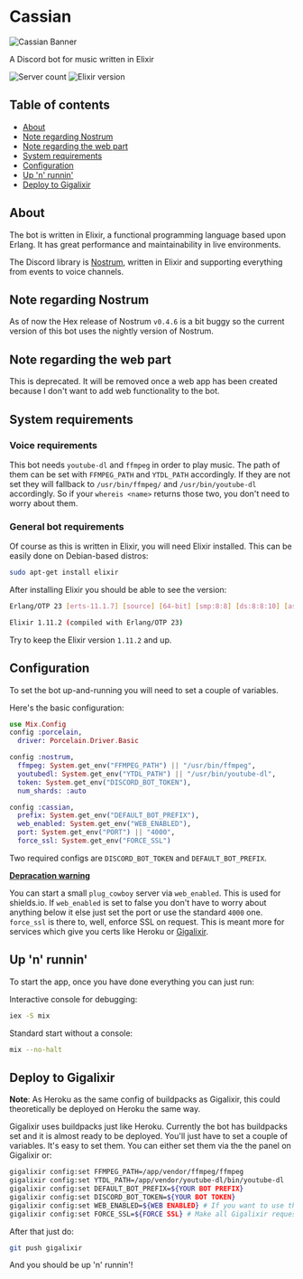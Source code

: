 # Cassian

![Cassian Banner](https://i.imgur.com/llT71oQ.png)

A Discord bot for music written in Elixir

![Server count](https://img.shields.io/endpoint?url=https%3A%2F%2Fcassian.gigalixirapp.com%2Fapi%2Fshields%2Fguilds) ![Elixir version](https://img.shields.io/endpoint?url=https%3A%2F%2Fcassian.gigalixirapp.com%2Fapi%2Fshields%2Fsystem)

## Table of contents

- [About](##about)
- [Note regarding Nostrum](##note-regarding-nostrm)
- [Note regarding the web part](##note-regarding-the-web-part)
- [System requirements](##system-requirements)
- [Configuration](##configuration)
- [Up 'n' runnin'](##up-'n'-runnin')
- [Deploy to Gigalixir](##deploy-to-gigalixir)

## About

The bot is written in Elixir, a functional programming language based upon Erlang. It has great performance and maintainability in live environments.

The Discord library is [Nostrum](https://github.com/Kraigie/nostrum), written in Elixir and supporting everything from events to voice channels.

## Note regarding Nostrum

As of now the Hex release of Nostrum `v0.4.6` is a bit buggy so the current version of this bot uses the nightly version of Nostrum.

## Note regarding the web part

This is deprecated. It will be removed once a web app has been created because I don't want to add web functionality to the bot.

## System requirements

### Voice requirements

This bot needs `youtube-dl` and `ffmpeg` in order to play music. The path of them can be set with `FFMPEG_PATH` and `YTDL_PATH` accordingly. If they are not set they will fallback to `/usr/bin/ffmpeg/` and `/usr/bin/youtube-dl` accordingly. So if your `whereis <name>` returns those two, you don't need to worry about them.

### General bot requirements

Of course as this is written in Elixir, you will need Elixir installed. This can be easily done on Debian-based distros:

```bash
sudo apt-get install elixir
```

After installing Elixir you should be able to see the version:

```bash
Erlang/OTP 23 [erts-11.1.7] [source] [64-bit] [smp:8:8] [ds:8:8:10] [async-threads:1] [hipe]

Elixir 1.11.2 (compiled with Erlang/OTP 23)
```

Try to keep the Elixir version `1.11.2` and up.

## Configuration

To set the bot up-and-running you will need to set a couple of variables.

Here's the basic configuration:

```elixir
use Mix.Config
config :porcelain,
  driver: Porcelain.Driver.Basic

config :nostrum,
  ffmpeg: System.get_env("FFMPEG_PATH") || "/usr/bin/ffmpeg",
  youtubedl: System.get_env("YTDL_PATH") || "/usr/bin/youtube-dl",
  token: System.get_env("DISCORD_BOT_TOKEN"),
  num_shards: :auto

config :cassian,
  prefix: System.get_env("DEFAULT_BOT_PREFIX"),
  web_enabled: System.get_env("WEB_ENABLED"),
  port: System.get_env("PORT") || "4000",
  force_ssl: System.get_env("FORCE_SSL")
```

Two required configs are `DISCORD_BOT_TOKEN` and `DEFAULT_BOT_PREFIX`.

**[Depracation warning](##note-regarding-the-web-part)**

You can start a small `plug_cowboy` server via `web_enabled`. This is used for shields.io. If `web_enabled` is set to false you don't have to worry about anything below it else just set the port or use the standard `4000` one. `force_ssl` is there to, well, enforce SSL on request. This is meant more for services which give you certs like Heroku or [Gigalixir](##deploy-to-gigalixir).

## Up 'n' runnin'

To start the app, once you have done everything you can just run:

Interactive console for debugging:

```bash
iex -S mix
```

Standard start without a console:

```bash
mix --no-halt
```

## Deploy to Gigalixir

**Note**: As Heroku as the same config of buildpacks as Gigalixir, this could theoretically be deployed on Heroku the same way.

Gigalixir uses buildpacks just like Heroku. Currently the bot has buildpacks set and it is almost ready to be deployed. You'll just have to set a couple of variables. It's easy to set them. You can either set them via the the panel on Gigalixir or:

```bash
gigalixir config:set FFMPEG_PATH=/app/vendor/ffmpeg/ffmpeg
gigalixir config:set YTDL_PATH=/app/vendor/youtube-dl/bin/youtube-dl
gigalixir config:set DEFAULT_BOT_PREFIX=${YOUR BOT PREFIX}
gigalixir config:set DISCORD_BOT_TOKEN=${YOUR BOT TOKEN}
gigalixir config:set WEB_ENABLED=${WEB ENABLED} # If you want to use the endpoints...
gigalixir config:set FORCE_SSL=${FORCE SSL} # Make all Gigalixir request use HTTPS/SSL
```

After that just do:

```bash
git push gigalixir
```

And you should be up 'n' runnin'!
